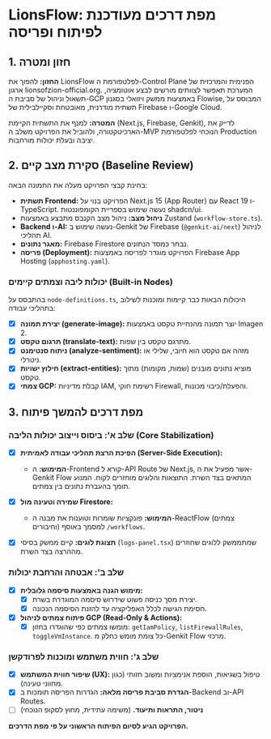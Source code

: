 # LionsFlow: מפת דרכים מעודכנת לפיתוח ופריסה

## 1. חזון ומטרה

**החזון:** להפוך את LionsFlow לפלטפורמת ה-Control Plane הפנימית והמרכזית של ארגון lionsofzion-official.org. המערכת תאפשר לצוותים מורשים לבצע אוטומציה, תשאול וניהול של סביבת ה-GCP באמצעות ממשק ויזואלי בסגנון Flowise, המבוסס על תשתית מודרנית, מאובטחת וסקיילבילית של Firebase ו-Google Cloud.

**המטרה:** למנף את התשתית הקיימת (Next.js, Firebase, Genkit), לדייק את הארכיטקטורה, ולהוביל את הפרויקט משלב ה-MVP הנוכחי לפלטפורמת Production יציבה ובעלת יכולות מורחבות.

## 2. סקירת מצב קיים (Baseline Review)

בחינת קבצי הפרויקט מעלה את התמונה הבאה:

- **תשתית Frontend:** הפרויקט בנוי על Next.js 15 (App Router) עם React 19 ו-TypeScript. נעשה שימוש בספריית הקומפוננטות shadcn/ui.
- **ניהול מצב:** ניהול מצב הקנבס מתבצע באמצעות Zustand (`workflow-store.ts`).
- **Backend ו-AI:** נעשה שימוש ב-Genkit של Firebase (`@genkit-ai/next`) לניהול תהליכי AI.
- **מאגר נתונים:** Firebase Firestore נבחר כמסד הנתונים.
- **פריסה (Deployment):** הפרויקט מוגדר לפריסה באמצעות Firebase App Hosting (`apphosting.yaml`).

### יכולות ליבה וצמתים קיימים (Built-in Nodes)
בהתבסס על `node-definitions.ts`, היכולות הבאות כבר קיימות ומוכנות לשילוב בתהליכי עבודה:
- [x] **יצירת תמונה (generate-image):** יוצר תמונה מהנחיית טקסט באמצעות Imagen 2.
- [x] **תרגום טקסט (translate-text):** מתרגם טקסט בין שפות.
- [x] **ניתוח סנטימנט (analyze-sentiment):** מזהה אם טקסט הוא חיובי, שלילי או ניטרלי.
- [x] **חילוץ ישויות (extract-entities):** מוציא נתונים מובנים (שמות, מקומות) מתוך טקסט.
- [x] **צמתי GCP:** קבלת מדיניות IAM, רשימת חוקי Firewall, והפעלת/כיבוי מכונות.

## 3. מפת דרכים להמשך פיתוח

### שלב א': ביסוס וייצוב יכולות הליבה (Core Stabilization)

- [x] **הפיכת הרצת תהליכי עבודה לאמיתית (Server-Side Execution):**
    - **המימוש:** ה-Frontend קורא ל-API Route של Next.js, אשר מפעיל את ה-Genkit Flow המתאים בצד השרת. התוצאות והלוגים מוחזרים לקוח. המנוע תומך בהעברת נתונים בין צמתים.

- [x] **שמירה וטעינה מול Firestore:**
    - **המימוש:** פונקציות שומרות וטוענות את מבנה ה-ReactFlow (צמתים וחיבורים) למסמך באוסף `/workflows`.

- [x] **תצוגת לוגים:** קיים ממשק בסיסי (`logs-panel.tsx`) שמתממשק ללוגים שחוזרים מההרצה בצד השרת.

### שלב ב': אבטחה והרחבת יכולות

- [x] **מימוש הגנה באמצעות סיסמה גלובלית:**
    - [x] יצירת מסך כניסה פשוט שידרוש סיסמה המוגדרת בשרת.
    - [x] חסימת הגישה לכלל האפליקציה עד להזנת הסיסמה הנכונה.
- [x] **פיתוח צמתים לניהול GCP (Read-Only & Actions):**
    - [x] מומשו צמתים כפי שהוגדרו בחזון: `getIamPolicy`, `listFirewallRules`, `toggleVmInstance`. כל צומת מומש כחלק מ-Genkit Flow מרכזי.

### שלב ג': חווית משתמש ומוכנות לפרודקשן

- [x] **שיפור חווית המשתמש (UX):** טיפול בשגיאות, הוספת אנימציות ומשוב חזותי (כגון מחווני טעינה).
- [x] **הגדרת סביבת פריסה מלאה:** הגדרות הפריסה תומכות ב-Backend וב-API Routes.
- [ ] **ניטור, התראות ותיעוד.** (משימה עתידית, מחוץ לסקופ הנוכחי)

**הפרויקט הגיע לסיום הפיתוח הראשוני על פי מפת הדרכים.**
